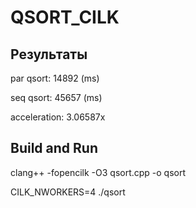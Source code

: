 # QSORT_CILK
## Результаты
par qsort: 14892 (ms)


seq qsort: 45657 (ms)


acceleration: 3.06587x

## Build and Run
clang++ -fopencilk -O3 qsort.cpp -o qsort

CILK_NWORKERS=4 ./qsort
